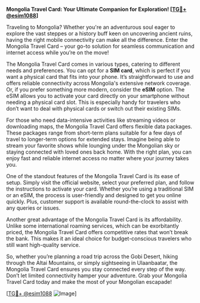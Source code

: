**Mongolia Travel Card: Your Ultimate Companion for Exploration! [[TG💪+ @esim1088](https://t.me/s/esim1088)]**

Traveling to Mongolia? Whether you're an adventurous soul eager to explore the vast steppes or a history buff keen on uncovering ancient ruins, having the right mobile connectivity can make all the difference. Enter the Mongolia Travel Card – your go-to solution for seamless communication and internet access while you’re on the move!

The Mongolia Travel Card comes in various types, catering to different needs and preferences. You can opt for a **SIM card**, which is perfect if you want a physical card that fits into your phone. It’s straightforward to use and offers reliable connectivity across Mongolia's extensive network coverage. Or, if you prefer something more modern, consider the **eSIM** option. The eSIM allows you to activate your card directly on your smartphone without needing a physical card slot. This is especially handy for travelers who don’t want to deal with physical cards or switch out their existing SIMs.

For those who need data-intensive activities like streaming videos or downloading maps, the Mongolia Travel Card offers flexible data packages. These packages range from short-term plans suitable for a few days of travel to longer-term options for extended stays. Imagine being able to stream your favorite shows while lounging under the Mongolian sky or staying connected with loved ones back home. With the right plan, you can enjoy fast and reliable internet access no matter where your journey takes you.

One of the standout features of the Mongolia Travel Card is its ease of setup. Simply visit the official website, select your preferred plan, and follow the instructions to activate your card. Whether you’re using a traditional SIM or an eSIM, the process is user-friendly and designed to get you online quickly. Plus, customer support is available round-the-clock to assist with any queries or issues.

Another great advantage of the Mongolia Travel Card is its affordability. Unlike some international roaming services, which can be exorbitantly priced, the Mongolia Travel Card offers competitive rates that won’t break the bank. This makes it an ideal choice for budget-conscious travelers who still want high-quality service.

So, whether you’re planning a road trip across the Gobi Desert, hiking through the Altai Mountains, or simply sightseeing in Ulaanbaatar, the Mongolia Travel Card ensures you stay connected every step of the way. Don’t let limited connectivity hamper your adventure. Grab your Mongolia Travel Card today and make the most of your Mongolian escapade!

[[TG💪+ @esim1088](https://t.me/s/esim1088) ![Image](https://i.postimg.cc/Y0z9fWf4/image.png)]
